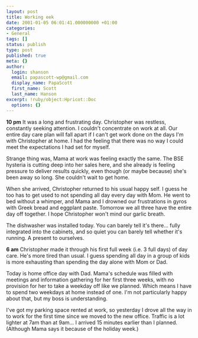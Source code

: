 ```yaml
---
layout: post
title: Working eek
date: 2001-01-05 06:01:41.000000000 +01:00
categories:
- General
tags: []
status: publish
type: post
published: true
meta: {}
author:
  login: shanson
  email: papascott-wp@gmail.com
  display_name: PapaScott
  first_name: Scott
  last_name: Hanson
excerpt: !ruby/object:Hpricot::Doc
  options: {}
---
```

<p><b>10 pm</b> It was a long and frustrating day. Christopher was restless, constantly seeking attention. I couldn't concentrate on work at all. Our entire day care plan will fall apart if I can't get work done on the days I'm with Christopher at home. I had the feeling that there was no way I could meet the expectations I had set for myself.</p>
<p>Strange thing was, Mama at work was feeling exactly the same. The BSE hysteria is cutting deep into her sales here, and she already is feeling pressure to deliver results quickly, even though (or maybe because) she's been away so long. She couldn't wait to get home.</p>
<p>When she arrived, Christopher returned to his usual happy self. I guess he too has to get used to not spending all day every day with Mom. He went to bed without a whimper, and Mama and I drowned our frustrations in gyros with Greek bread and eggplant paste. Tomorrow we all three have the entire day off together. I hope Christopher won't mind our garlic breath.</p>
<p>The dishwasher was installed today. You can barely tell it's there... fully integrated into the cabinets, and so quiet you can barely tell whether it's running. A present to ourselves. </p>
<p><b>6 am</b> Christopher made it through his first full week (i.e. 3 full days) of day care. He's more tired than usual. I guess spending all day in a group of kids is more exhausting than spending the day alone with Mom or Dad.  </p>
<p>Today is home office day with Dad. Mama's schedule was filled with meetings and information gathering for her first three weeks, with no provision for her to take a weekday off like we planned. Which means I have to spend two weekdays at home instead of one. I'm not particularly happy about that, but my boss is understanding. </p>
<p>I've got my parking space rented at work, so yesterday I drove all the way in to work for the first time since we moved to the new office. Traffic is a lot lighter at 7am than at 9am... I arrived 15 minutes earlier than I planned. (Although Mama says it because of the holiday week.)</p>
